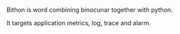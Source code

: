 Bithon is word combining binocunar together with python.

It targets application metrics, log, trace and alarm.